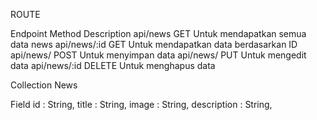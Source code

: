 ROUTE

Endpoint        Method  Description
api/news        GET     Untuk mendapatkan semua data news
api/news/:id    GET     Untuk mendapatkan data berdasarkan ID
api/news/       POST    Untuk menyimpan data
api/news/       PUT     Untuk mengedit data
api/news/:id    DELETE  Untuk menghapus data

Collection
News

Field
id       : String, 
title    : String,
image  : String,
description : String,


